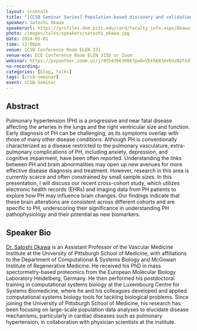 ```yaml
---
layout: ccsbtalk
title: "[CCSB Seminar Series] Population-based discovery and validation of brain alterations in pulmonary hypertension"
speaker: Satoshi Okawa
speakerurl: https://profiles.dom.pitt.edu/card/faculty_info.aspx/Okawa7424
photo: /images/talks/speakers/satoshi_okawa.jpg
date: 2024-05-01
time: 12:00pm
venue: CCSB Conference Room ELEN 231
venue-ece: ECE Conference Room ELEN 315D or Zoom
webinar: https://pvpanther.zoom.us/j/95543663088?pwd=VEk5K0JmVEUzN2FIdTd5dFFpRHhKZz09&from=addon
no-recording: 
categories: [blog, talks]
tags: [ccsb-seminar]
event: CCSB-Seminar
---
```



## Abstract

Pulmonary hypertension (PH) is a progressive and near fatal disease affecting the arteries in the lungs and the right ventricular size and function. Early diagnosis of PH can be challenging, as its symptoms overlap with those of many other disease conditions. Although PH is conventionally characterized as a disease restricted to the pulmonary vasculature, extra-pulmonary complications of PH, including anxiety, depression, and cognitive impairment, have been often reported. Understanding the links between PH and brain abnormalities may open up new avenues for more effective disease diagnosis and treatment. However, research in this area is currently scarce and often constrained by small sample sizes. In this presentation, I will discuss our recent cross-cohort study, which utilizes electronic health records (EHRs) and imaging data from PH patients to explore how PH may influence brain changes. Our findings indicate that these brain alterations are consistent across different cohorts and are specific to PH, underscoring their significance in understanding PH pathophysiology and their potential as new biomarkers.


## Speaker Bio

[Dr. Satoshi Okawa](https://profiles.dom.pitt.edu/card/faculty_info.aspx/Okawa7424) is an Assistant Professor of the Vascular Medicine Institute at the University of Pittsburgh School of Medicine, with affiliations to the Department of Computational & Systems Biology and McGowan Institute of Regenerative Medicine. He received his PhD in mass spectormetry-based proteomics from the European Molecular Biology Laboratory Heidelberg, Germany. He then performed his postdoctoral training in computational systems biology at the Luxembourg Centre for Systems Biomedicine, where he and his colleagues developed and applied computational systems biology tools for tackling biological problems. Since joining the University of Pittsburgh School of Medicine, his research has been focusing on large-scale population data analyses to elucidate disease mechanisms, particularly in cardiac diseases such as pulmonary hypertension, in collaboration with physician scientists at the institute.


